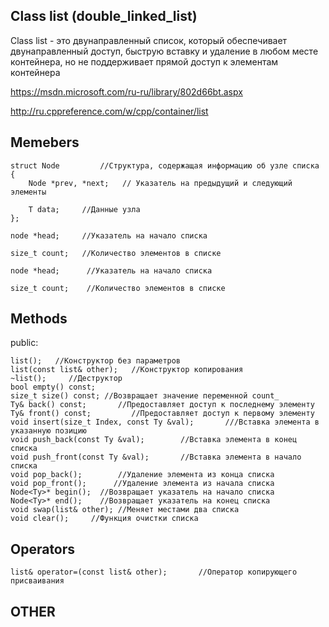 ## Class list (double_linked_list)

Class list - это двунаправленный список, который обеспечивает двунаправленный доступ, быструю вставку и удаление в любом месте контейнера, но не поддерживает прямой доступ к элементам контейнера

https://msdn.microsoft.com/ru-ru/library/802d66bt.aspx

http://ru.cppreference.com/w/cpp/container/list


## Memebers

	struct Node 		//Структура, содержащая информацию об узле списка 
	{
		Node *prev, *next;	 // Указатель на предыдущий и следующий элементы 
	
		T data; 	//Данные узла 
	};

	node *head; 	//Указатель на начало списка

	size_t count; 	//Количество элементов в списке

	node *head;  	 //Указатель на начало списка

	size_t count;  	 //Количество элементов в списке


## Methods
public:

	list();   //Конструктор без параметров
	list(const list& other);   //Конструктор копирования
	~list();     //Деструктор
	bool empty() const;
	size_t size() const; //Возвращает значение переменной count_
	Ty& back() const;       //Предоставляет доступ к последнему элементу 
	Ty& front() const;         //Предоставляет доступ к первому элементу 
	void insert(size_t Index, const Ty &val);       ///Вставка элемента в указанную позицию 
	void push_back(const Ty &val);        //Вставка элемента в конец списка
	void push_front(const Ty &val);       //Вставка элемента в начало списка
	void pop_back();        //Удаление элемента из конца списка
	void pop_front();      //Удаление элемента из начала списка
	Node<Ty>* begin();	//Возвращает указатель на начало списка
	Node<Ty>* end();	//Возвращает указатель на конец списка
	void swap(list& other); //Меняет местами два списка
	void clear();     //Функция очистки списка
## Operators
	list& operator=(const list& other);       //Оператор копирующего присваивания
## OTHER
